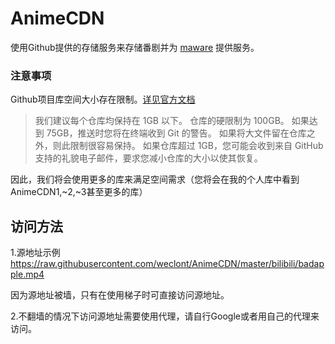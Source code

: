 # AnimeCDN
使用Github提供的存储服务来存储番剧并为 [maware](https://maware.cc) 提供服务。

### 注意事项

Github项目库空间大小存在限制。[详见官方文档](https://docs.github.com/cn/repositories/working-with-files/managing-large-files/about-large-files-on-github)

>我们建议每个仓库均保持在 1GB 以下。 仓库的硬限制为 100GB。 如果达到 75GB，推送时您将在终端收到 Git 的警告。 如果将大文件留在仓库之外，则此限制很容易保持。 如果仓库超过 1GB，您可能会收到来自 GitHub 支持的礼貌电子邮件，要求您减小仓库的大小以使其恢复。

因此，我们将会使用更多的库来满足空间需求（您将会在我的个人库中看到AnimeCDN1,~2,~3甚至更多的库）

## 访问方法

1.源地址示例 https://raw.githubusercontent.com/weclont/AnimeCDN/master/bilibili/badapple.mp4

因为源地址被墙，只有在使用梯子时可直接访问源地址。

2.不翻墙的情况下访问源地址需要使用代理，请自行Google或者用自己的代理来访问。